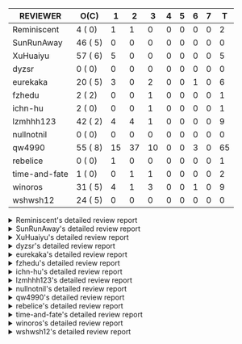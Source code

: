 |   REVIEWER    |  O(C)   | 1  | 2  | 3  | 4 | 5 | 6 | 7 | T  |
|---------------|---------|----|----|----|---|---|---|---|----|
| Reminiscent   |  4 ( 0) |  1 |  1 |  0 | 0 | 0 | 0 | 0 |  2 |
| SunRunAway    | 46 ( 5) |  0 |  0 |  0 | 0 | 0 | 0 | 0 |  0 |
| XuHuaiyu      | 57 ( 6) |  5 |  0 |  0 | 0 | 0 | 0 | 0 |  5 |
| dyzsr         |  0 ( 0) |  0 |  0 |  0 | 0 | 0 | 0 | 0 |  0 |
| eurekaka      | 20 ( 5) |  3 |  0 |  2 | 0 | 0 | 1 | 0 |  6 |
| fzhedu        |  2 ( 2) |  0 |  0 |  1 | 0 | 0 | 0 | 0 |  1 |
| ichn-hu       |  2 ( 0) |  0 |  0 |  1 | 0 | 0 | 0 | 0 |  1 |
| lzmhhh123     | 42 ( 2) |  4 |  4 |  1 | 0 | 0 | 0 | 0 |  9 |
| nullnotnil    |  0 ( 0) |  0 |  0 |  0 | 0 | 0 | 0 | 0 |  0 |
| qw4990        | 55 ( 8) | 15 | 37 | 10 | 0 | 0 | 3 | 0 | 65 |
| rebelice      |  0 ( 0) |  1 |  0 |  0 | 0 | 0 | 0 | 0 |  1 |
| time-and-fate |  1 ( 0) |  0 |  1 |  1 | 0 | 0 | 0 | 0 |  2 |
| winoros       | 31 ( 5) |  4 |  1 |  3 | 0 | 0 | 1 | 0 |  9 |
| wshwsh12      | 24 ( 5) |  0 |  0 |  0 | 0 | 0 | 0 | 0 |  0 |


<details> 
  <summary>Reminiscent's detailed review report</summary> 

## To Be Reviewed

|    REPO    |                                                                   PR                                                                   | C | LASTED |
|------------|----------------------------------------------------------------------------------------------------------------------------------------|---|--------|
| tidb/21137 | [executor: specially handle empty input for apply's outer child aggregate (#20544)](https://github.com/pingcap/tidb/pull/21137)        |   | 69d20h |
| tidb/21896 | [planner: fix union doesn't handle collate correctly (#21854)](https://github.com/pingcap/tidb/pull/21896)                             |   | 37d19h |
| tidb/22330 | [planner: check error when correlatedAggregateResolver leaves ast.Node (#22222)](https://github.com/pingcap/tidb/pull/22330)           |   | 16d23h |
| tidb/22354 | [planner: do not cache prepared plan if optimization depends on mutable constant (#22349)](https://github.com/pingcap/tidb/pull/22354) |   | 15d23h |


## Reviewed in Last 7 Days

|    REPO    |                                                             PR                                                              | C | D |   R    |
|------------|-----------------------------------------------------------------------------------------------------------------------------|---|---|--------|
| tidb/21964 | [planner: add plancodec id for all type TableScan/IndexScan. (#21935)](https://github.com/pingcap/tidb/pull/21964)          |   | 1 | 34d23h |
| tidb/22531 | [expression: do not rewrite `like` to `=` if new collation is enabled (#21893)](https://github.com/pingcap/tidb/pull/22531) |   | 2 | 18h    |


</details> 


<details> 
  <summary>SunRunAway's detailed review report</summary> 

## To Be Reviewed

|     REPO     |                                                                      PR                                                                       | C | LASTED  |
|--------------|-----------------------------------------------------------------------------------------------------------------------------------------------|---|---------|
| docs-cn/4913 | [explain: add indexes](https://github.com/pingcap/docs-cn/pull/4913)                                                                          |   | 72d17h  |
| tidb/15370   | [planner,executor: Refactor Shuffle and implement parallel Sort](https://github.com/pingcap/tidb/pull/15370)                                  | Y | 319d19h |
| docs-cn/4933 | [explain: add joins](https://github.com/pingcap/docs-cn/pull/4933)                                                                            |   | 68d20h  |
| tidb/15462   | [executor: implement `graceHashJoin`](https://github.com/pingcap/tidb/pull/15462)                                                             | Y | 315d17h |
| tidb/16967   | [executor: Refactor Shuffle and implement parallel sort (executor part)](https://github.com/pingcap/tidb/pull/16967)                          | Y | 270d10h |
| tidb/17238   | [*: refactor table.Allocator to improve readability](https://github.com/pingcap/tidb/pull/17238)                                              |   | 257d18h |
| tidb/19120   | [executor: Concurrently fetch chunks and insert them to a concurrent hash table in hash build](https://github.com/pingcap/tidb/pull/19120)    |   | 169d21h |
| tidb/19178   | [executor: Refactor probe channel](https://github.com/pingcap/tidb/pull/19178)                                                                |   | 167d17h |
| tidb/19347   | [executor: support new syntax `create/drop binding for digest` for tidb dashboard usage](https://github.com/pingcap/tidb/pull/19347)          |   | 159d23h |
| tidb/19807   | [executor: parallel evaluation for hash aggregate distinct](https://github.com/pingcap/tidb/pull/19807)                                       |   | 145d11h |
| tidb/19900   | [executor: enable inline projection for sort&topN](https://github.com/pingcap/tidb/pull/19900)                                                | Y | 140d18h |
| tidb/20140   | [expressions: Support `bin-to-uuid` and `uuid-to-bin`](https://github.com/pingcap/tidb/pull/20140)                                            |   | 127d22h |
| tidb/20220   | [*: new secondary index value format](https://github.com/pingcap/tidb/pull/20220)                                                             |   | 124d16h |
| tidb/20316   | [docs/design: add design doc for index usage information](https://github.com/pingcap/tidb/pull/20316)                                         |   | 119d17h |
| tidb/20335   | [planner, executor: enable inline projection for Selection](https://github.com/pingcap/tidb/pull/20335)                                       | Y | 116d18h |
| tidb/20360   | [planner: refine explain info for batch cop](https://github.com/pingcap/tidb/pull/20360)                                                      |   | 110d22h |
| tidb/20397   | [parser: replace ast.SelectLockInShareMode with ast.SelectLockForShare](https://github.com/pingcap/tidb/pull/20397)                           |   | 108d18h |
| tidb/20615   | [utils: Avoid panic when getting memory](https://github.com/pingcap/tidb/pull/20615)                                                          |   | 96d2h   |
| tidb/20689   | [expression: make TIME function compatible with MySQL (#19158)](https://github.com/pingcap/tidb/pull/20689)                                   |   | 91d20h  |
| tidb/20752   | [*: trace statsCache and preparePlanCache by Global memory tracker.](https://github.com/pingcap/tidb/pull/20752)                              |   | 86d22h  |
| tidb/20765   | [planner: support stable result mode](https://github.com/pingcap/tidb/pull/20765)                                                             |   | 86d17h  |
| tidb/21137   | [executor: specially handle empty input for apply's outer child aggregate (#20544)](https://github.com/pingcap/tidb/pull/21137)               |   | 69d20h  |
| tidb/21207   | [planner: fix the inappropriate out-of-range range estimation rule](https://github.com/pingcap/tidb/pull/21207)                               |   | 65d19h  |
| tidb/21277   | [executor: fix split table with large integers](https://github.com/pingcap/tidb/pull/21277)                                                   |   | 63d20h  |
| tidb/21364   | [expression: Add test cases to cover the cases when invalid int value is casted as TIME (#18653)](https://github.com/pingcap/tidb/pull/21364) |   | 59d1h   |
| tidb/21381   | [*: optimize analyze cluster index table](https://github.com/pingcap/tidb/pull/21381)                                                         |   | 58d17h  |
| tidb/21386   | [expression: Disable cast decimal as string push down to TiFlash](https://github.com/pingcap/tidb/pull/21386)                                 |   | 58d16h  |
| tidb/21834   | [planner: enhanced index range calculation plan](https://github.com/pingcap/tidb/pull/21834)                                                  |   | 42d18h  |
| tidb/21876   | [planner: bypass the DNF restriction if index merge hint is specified (#20799)](https://github.com/pingcap/tidb/pull/21876)                   |   | 40d19h  |
| tidb/21877   | [planner: fix correlated aggregates which should be evaluated in outer query (#21431)](https://github.com/pingcap/tidb/pull/21877)            |   | 40d19h  |
| tidb/21878   | [planner: do not push down lock to pointGet/bacthPointGet when selection exists](https://github.com/pingcap/tidb/pull/21878)                  |   | 40d18h  |
| tidb/21890   | [*: redact some error code, part(3/3) (#21866)](https://github.com/pingcap/tidb/pull/21890)                                                   |   | 38d15h  |
| tidb/21956   | [planner/preprocessor: disallow into-outfile clause in some place](https://github.com/pingcap/tidb/pull/21956)                                |   | 35d23h  |
| tidb/22026   | [expression: separated arithmeticPlusIntSig](https://github.com/pingcap/tidb/pull/22026)                                                      |   | 33d20h  |
| tidb/22043   | [planner, executor: enhance the limit pushdown rule.](https://github.com/pingcap/tidb/pull/22043)                                             |   | 31d10h  |
| tidb/22089   | [executor: fix signed cluster index behavior (#22085)](https://github.com/pingcap/tidb/pull/22089)                                            |   | 28d22h  |
| tidb/22104   | [executor: fix incompatible escape behaviors in `select into outfile` (#22100)](https://github.com/pingcap/tidb/pull/22104)                   |   | 28d16h  |
| tidb/22107   | [executor: avoid log duplicate index name in slow-log (#22057)](https://github.com/pingcap/tidb/pull/22107)                                   |   | 28d14h  |
| tidb/22114   | [test: fix globalkilltest (#21987)](https://github.com/pingcap/tidb/pull/22114)                                                               |   | 28d12h  |
| tidb/22120   | [executor: fix `update ignore` into not exists partition (#21984)](https://github.com/pingcap/tidb/pull/22120)                                |   | 27d22h  |
| tidb/22181   | [planner, expression: fix error when using IN combined with subquery (#22080)](https://github.com/pingcap/tidb/pull/22181)                    |   | 22d17h  |
| tidb/22217   | [*: rewrite origin SQL with default DB for SQL bindings (#21275)](https://github.com/pingcap/tidb/pull/22217)                                 |   | 21d17h  |
| tidb/22330   | [planner: check error when correlatedAggregateResolver leaves ast.Node (#22222)](https://github.com/pingcap/tidb/pull/22330)                  |   | 16d23h  |
| tidb/22365   | [planner: check index valid while forUpdateRead (#22152)](https://github.com/pingcap/tidb/pull/22365)                                         |   | 15d19h  |
| tidb/22379   | [[experiment] executor: allow aggregation to spill disk when running out of memory quota](https://github.com/pingcap/tidb/pull/22379)         |   | 14d19h  |
| tidb/22485   | [docs: Add design doc for security enhanced mode](https://github.com/pingcap/tidb/pull/22485)                                                 |   | 6d5h    |


## Reviewed in Last 7 Days

| REPO | PR | C | D | R |
|------|----|---|---|---|


</details> 


<details> 
  <summary>XuHuaiyu's detailed review report</summary> 

## To Be Reviewed

|     REPO     |                                                                              PR                                                                              | C | LASTED  |
|--------------|--------------------------------------------------------------------------------------------------------------------------------------------------------------|---|---------|
| tidb/19292   | [planner: suppport left join in join reorder](https://github.com/pingcap/tidb/pull/19292)                                                                    |   | 161d17h |
| docs-cn/5323 | [Update parameter type description](https://github.com/pingcap/docs-cn/pull/5323)                                                                            |   | 9d19h   |
| tidb/19900   | [executor: enable inline projection for sort&topN](https://github.com/pingcap/tidb/pull/19900)                                                               | Y | 140d18h |
| tidb/19957   | [executor: add builtin aggregate function `json_arrayagg`](https://github.com/pingcap/tidb/pull/19957)                                                       | Y | 138d14h |
| tidb/20040   | [planner, expression: take NullFlag into consideration when optimize the `int non-const` <cmp > `non-int const`](https://github.com/pingcap/tidb/pull/20040) | Y | 133d14h |
| tidb/20140   | [expressions: Support `bin-to-uuid` and `uuid-to-bin`](https://github.com/pingcap/tidb/pull/20140)                                                           |   | 127d22h |
| tidb/20311   | [expression: fix overflow error when convert bit to int64 (#20266)](https://github.com/pingcap/tidb/pull/20311)                                              |   | 119d21h |
| tidb/20350   | [executor: support read global indexes in IndexMergeReader and index join](https://github.com/pingcap/tidb/pull/20350)                                       | Y | 113d14h |
| tidb/20505   | [*: Add metrics for oom-action and sql memory usage.](https://github.com/pingcap/tidb/pull/20505)                                                            |   | 100d19h |
| tidb/20576   | [*: fix stats feedback after tableReader handle multiple ranges](https://github.com/pingcap/tidb/pull/20576)                                                 |   | 98d13h  |
| tidb/20613   | [executor: fix issue of hash join fetch time inaccurate](https://github.com/pingcap/tidb/pull/20613)                                                         |   | 96d13h  |
| tidb/20752   | [*: trace statsCache and preparePlanCache by Global memory tracker.](https://github.com/pingcap/tidb/pull/20752)                                             |   | 86d22h  |
| tidb/20790   | [collation: add pinyin collation for chinese charset support](https://github.com/pingcap/tidb/pull/20790)                                                    |   | 85d21h  |
| tidb/20793   | [planner, executor: enable inline projection for Apply](https://github.com/pingcap/tidb/pull/20793)                                                          |   | 85d20h  |
| tidb/20905   | [planner: fix statement-optimize not work in `TryFastPlan`](https://github.com/pingcap/tidb/pull/20905)                                                      |   | 82d17h  |
| tidb/20972   | [expression: POC implementation of Vitess hashing algorithm.](https://github.com/pingcap/tidb/pull/20972)                                                    |   | 78d1h   |
| tidb/21064   | [planner, executor: fix cast not check error](https://github.com/pingcap/tidb/pull/21064)                                                                    |   | 73d8h   |
| tidb/21149   | [executor:Add runtime stat for IndexMergeReaderExecutor (#20653)](https://github.com/pingcap/tidb/pull/21149)                                                |   | 69d14h  |
| tidb/21228   | [executor: return the result immediately when combining LIMIT row_count with DISTINCT](https://github.com/pingcap/tidb/pull/21228)                           |   | 65d13h  |
| tidb/21304   | [executor: Add the HashAggExec runtime information (#20577)](https://github.com/pingcap/tidb/pull/21304)                                                     |   | 63d12h  |
| tidb/21334   | [*: make rollback work on user-defined variables](https://github.com/pingcap/tidb/pull/21334)                                                                |   | 62d14h  |
| tidb/21340   | [executor: initialize expensive query handler on domain creation](https://github.com/pingcap/tidb/pull/21340)                                                |   | 61d23h  |
| tidb/21476   | [planner: check for decimal format in cast expr (#20836)](https://github.com/pingcap/tidb/pull/21476)                                                        |   | 55d15h  |
| tidb/21536   | [executor: add slow-log file meta cache to avoid repeat read file meta information](https://github.com/pingcap/tidb/pull/21536)                              |   | 51d15h  |
| tidb/21564   | [ddl: fix Incorrect behavior of NO_ZERO_DATE when altering table](https://github.com/pingcap/tidb/pull/21564)                                                |   | 50d15h  |
| tidb/21626   | [test: convert test to benchmard test to make ci stable (#21616)](https://github.com/pingcap/tidb/pull/21626)                                                |   | 48d23h  |
| tidb/21680   | [planner: report error when ORDER BY conflicts with DISTINCT (#21286)](https://github.com/pingcap/tidb/pull/21680)                                           |   | 47d16h  |
| tidb/21839   | [planner/core: add 'split table using statistics' statement](https://github.com/pingcap/tidb/pull/21839)                                                     |   | 42d15h  |
| tidb/21853   | [expression: fix compatibility behaviors in time_format with MySQL (#21559)](https://github.com/pingcap/tidb/pull/21853)                                     |   | 41d19h  |
| tidb/21877   | [planner: fix correlated aggregates which should be evaluated in outer query (#21431)](https://github.com/pingcap/tidb/pull/21877)                           |   | 40d19h  |
| tidb/21896   | [planner: fix union doesn't handle collate correctly (#21854)](https://github.com/pingcap/tidb/pull/21896)                                                   |   | 37d19h  |
| tidb/22014   | [executor: fix unstable test Issue16696 (#22009)](https://github.com/pingcap/tidb/pull/22014)                                                                |   | 34d17h  |
| tidb/22107   | [executor: avoid log duplicate index name in slow-log (#22057)](https://github.com/pingcap/tidb/pull/22107)                                                  |   | 28d14h  |
| tidb/22120   | [executor: fix `update ignore` into not exists partition (#21984)](https://github.com/pingcap/tidb/pull/22120)                                               |   | 27d22h  |
| tidb/22131   | [privilege: remove leading and trailing space when create user and role](https://github.com/pingcap/tidb/pull/22131)                                         |   | 27d19h  |
| tidb/22142   | [store: trace `loadRegion` to see the PD region cache loading (#22092)](https://github.com/pingcap/tidb/pull/22142)                                          |   | 24d0h   |
| tidb/22149   | [session: set process info before building plan (#22101)](https://github.com/pingcap/tidb/pull/22149)                                                        |   | 23d19h  |
| tidb/22163   | [expression: separated arithmeticMinusIntSig](https://github.com/pingcap/tidb/pull/22163)                                                                    |   | 23d13h  |
| tidb/22186   | [executor: fix select into outfile with year type column has no data (#22175)](https://github.com/pingcap/tidb/pull/22186)                                   |   | 22d16h  |
| tidb/22294   | [planner, table: optimize the list partition pruner for range query](https://github.com/pingcap/tidb/pull/22294)                                             |   | 19d20h  |
| tidb/22307   | [ddl: fix update can see columns not public](https://github.com/pingcap/tidb/pull/22307)                                                                     |   | 19d16h  |
| tidb/22381   | [planner: check schema stale for plan cache when forUpdateRead](https://github.com/pingcap/tidb/pull/22381)                                                  |   | 14d14h  |
| tidb/22403   | [planner: reorder inner joins simplified from outer joins (#22392)](https://github.com/pingcap/tidb/pull/22403)                                              |   | 12d22h  |
| tidb/22407   | [types: fix return err when decimal from string value](https://github.com/pingcap/tidb/pull/22407)                                                           |   | 12d19h  |
| tidb/22418   | [expression: Optimize builtinArithmeticModRealSig and builtinGreatestDecimalSig using MergeNull method](https://github.com/pingcap/tidb/pull/22418)          |   | 10d0h   |
| tidb/22426   | [expression: fix bugs in builtinfunction ArithmeticMinusInt logic](https://github.com/pingcap/tidb/pull/22426)                                               |   | 9d16h   |
| tidb/22432   | [types,execute: fix errcode return like mysql when inserting incorrect int value ](https://github.com/pingcap/tidb/pull/22432)                               |   | 8d21h   |
| tidb/22454   | [metrics: fix wrong bucket name of coprocessor cache](https://github.com/pingcap/tidb/pull/22454)                                                            |   | 7d16h   |
| tidb/22463   | [executor: make memory tracker for aggregate more accurate.](https://github.com/pingcap/tidb/pull/22463)                                                     |   | 6d23h   |
| tidb/22472   | [planner, statistics: build the global statistics for the partition table](https://github.com/pingcap/tidb/pull/22472)                                       |   | 6d17h   |
| tidb/22491   | [executor: skip null data in common handle during point-get (#22483)](https://github.com/pingcap/tidb/pull/22491)                                            |   | 5d19h   |
| tidb/22507   | [types: fix the bug about the wrong query result for decimal type ](https://github.com/pingcap/tidb/pull/22507)                                              |   | 2d23h   |
| tidb/22528   | [brie: update br pkg to latest master](https://github.com/pingcap/tidb/pull/22528)                                                                           |   | 1d22h   |
| tidb/22529   | [*: refactor `CompilePattern` and `DoMatch` used by `like` (#20610)](https://github.com/pingcap/tidb/pull/22529)                                             |   | 1d20h   |
| tidb/22546   | [*: refactor Execute/ExecuteInternal usage for single-statement](https://github.com/pingcap/tidb/pull/22546)                                                 |   | 23h     |
| tidb/22558   | [charset: implement utf8_unicode_ci and utf8mb4_unicode_ci collation (#18776)](https://github.com/pingcap/tidb/pull/22558)                                   | Y | 20h     |
| tidb/22582   | [expression: support handle two collation cannot substituted to each other (#19036)](https://github.com/pingcap/tidb/pull/22582)                             | Y | 11h     |


## Reviewed in Last 7 Days

|     REPO     |                                                               PR                                                                | C | D |   R    |
|--------------|---------------------------------------------------------------------------------------------------------------------------------|---|---|--------|
| tidb/22577   | [expression, types: fix unexpected result from TIME() when fsp digits > 6 (#21652)](https://github.com/pingcap/tidb/pull/22577) |   | 1 | 0h     |
| docs/4729    | [tidb: Refine the doc for global kill](https://github.com/pingcap/docs/pull/4729)                                               |   | 1 | 1h     |
| tidb/21676   | [expression: fix compatibility of extract day_time unit functions (#21601)](https://github.com/pingcap/tidb/pull/21676)         |   | 1 | 46d18h |
| tidb/21700   | [expression: fix incompatible result of `JSON_SEARCH()` (#20164)](https://github.com/pingcap/tidb/pull/21700)                   | Y | 1 | 43d19h |
| docs-cn/5386 | [tidb: add doc for global kill](https://github.com/pingcap/docs-cn/pull/5386)                                                   |   | 1 | 1d20h  |


</details> 


<details> 
  <summary>dyzsr's detailed review report</summary> 

## To Be Reviewed

| REPO | PR | C | LASTED |
|------|----|---|--------|


## Reviewed in Last 7 Days

| REPO | PR | C | D | R |
|------|----|---|---|---|


</details> 


<details> 
  <summary>eurekaka's detailed review report</summary> 

## To Be Reviewed

|    REPO    |                                                                   PR                                                                   | C | LASTED  |
|------------|----------------------------------------------------------------------------------------------------------------------------------------|---|---------|
| tidb/14729 | [planner: fix constant propagation for PredicatePushDown](https://github.com/pingcap/tidb/pull/14729)                                  | Y | 351d18h |
| tidb/14831 | [planner/cascades: add implementationRule for IndexLookUpJoin](https://github.com/pingcap/tidb/pull/14831)                             |   | 344d17h |
| tidb/15090 | [planner/cascades: refine the row count estimation of TiKV layer Selection](https://github.com/pingcap/tidb/pull/15090)                |   | 330d18h |
| tidb/15157 | [planner/cascades: implement `HashCode` method for all the LogicalPlans](https://github.com/pingcap/tidb/pull/15157)                   | Y | 328d14h |
| tidb/15335 | [planner/cascades: add transformation rule PullAggregationUpApply & EliminateMaxOneRow](https://github.com/pingcap/tidb/pull/15335)    |   | 321d17h |
| tidb/15370 | [planner,executor: Refactor Shuffle and implement parallel Sort](https://github.com/pingcap/tidb/pull/15370)                           | Y | 319d19h |
| tidb/17276 | [planner/cascades: add rule InjectProjectionBelowSort](https://github.com/pingcap/tidb/pull/17276)                                     | Y | 254d9h  |
| tidb/18882 | [planner, executor: add explain for `MetricSummaryTableExtractor`](https://github.com/pingcap/tidb/pull/18882)                         | Y | 181d17h |
| tidb/19347 | [executor: support new syntax `create/drop binding for digest` for tidb dashboard usage](https://github.com/pingcap/tidb/pull/19347)   |   | 159d23h |
| tidb/20877 | [statistics: collect index usage information](https://github.com/pingcap/tidb/pull/20877)                                              |   | 83d17h  |
| tidb/21444 | [planner: ignore anonymous index while tiflash replica is available](https://github.com/pingcap/tidb/pull/21444)                       |   | 56d12h  |
| tidb/21680 | [planner: report error when ORDER BY conflicts with DISTINCT (#21286)](https://github.com/pingcap/tidb/pull/21680)                     |   | 47d16h  |
| tidb/21994 | [range: fix overflow value access index ](https://github.com/pingcap/tidb/pull/21994)                                                  |   | 34d23h  |
| tidb/22330 | [planner: check error when correlatedAggregateResolver leaves ast.Node (#22222)](https://github.com/pingcap/tidb/pull/22330)           |   | 16d23h  |
| tidb/22342 | [session: fix two cases when updating bind info (#22338)](https://github.com/pingcap/tidb/pull/22342)                                  |   | 16d18h  |
| tidb/22354 | [planner: do not cache prepared plan if optimization depends on mutable constant (#22349)](https://github.com/pingcap/tidb/pull/22354) |   | 15d23h  |
| tidb/22369 | [session: fix the duplicate binding case when updating bind info (#22367)](https://github.com/pingcap/tidb/pull/22369)                 |   | 15d17h  |
| tidb/22416 | [core: fix subQuery at projection in only_full_group](https://github.com/pingcap/tidb/pull/22416)                                      |   | 11d11h  |
| tidb/22504 | [*:Fix the fetchHotRegion bug that the count always zero](https://github.com/pingcap/tidb/pull/22504)                                  |   | 3d19h   |
| tidb/22559 | [planner: split test data from test cases in cbo_test.go](https://github.com/pingcap/tidb/pull/22559)                                  |   | 19h     |


## Reviewed in Last 7 Days

|    REPO     |                                                         PR                                                         | C | D |  R   |
|-------------|--------------------------------------------------------------------------------------------------------------------|---|---|------|
| tidb/22443  | [planner: fix panic while get part of partition key values](https://github.com/pingcap/tidb/pull/22443)            |   | 1 | 7d3h |
| tidb/22452  | [planner: fix panic while get part of partition key values](https://github.com/pingcap/tidb/pull/22452)            |   | 1 | 7d0h |
| tidb/22565  | [statistics: fix panic occurs when stats cache inconsistency (#22465)](https://github.com/pingcap/tidb/pull/22565) | Y | 1 | 0h   |
| tidb/22492  | [go.mod, statistics, planner: replace TIDB_STATS with STATS_EXTENDED](https://github.com/pingcap/tidb/pull/22492)  |   | 3 | 3d4h |
| parser/1159 | [parser, ast: replace TIDB_STATS with STATS_EXTENDED](https://github.com/pingcap/parser/pull/1159)                 |   | 3 | 3d0h |
| tidb/22465  | [statistics: fix panic occurs when stats cache inconsistency](https://github.com/pingcap/tidb/pull/22465)          | Y | 6 | 22h  |


</details> 


<details> 
  <summary>fzhedu's detailed review report</summary> 

## To Be Reviewed

|    REPO    |                                                   PR                                                   | C | LASTED  |
|------------|--------------------------------------------------------------------------------------------------------|---|---------|
| tidb/19845 | [expression:fix FORMAT compatibility issue #11206](https://github.com/pingcap/tidb/pull/19845)         | Y | 142d16h |
| tidb/20117 | [optimizer: fix issue on incorrect result of natural join](https://github.com/pingcap/tidb/pull/20117) | Y | 128d20h |


## Reviewed in Last 7 Days

|    REPO    |                                                         PR                                                         | C | D |  R   |
|------------|--------------------------------------------------------------------------------------------------------------------|---|---|------|
| tidb/22428 | [unistore/cophandler: change the logic of mpp execution in unit test.](https://github.com/pingcap/tidb/pull/22428) |   | 3 | 7d4h |


</details> 


<details> 
  <summary>ichn-hu's detailed review report</summary> 

## To Be Reviewed

|    REPO    |                                                            PR                                                            | C | LASTED |
|------------|--------------------------------------------------------------------------------------------------------------------------|---|--------|
| tidb/21853 | [expression: fix compatibility behaviors in time_format with MySQL (#21559)](https://github.com/pingcap/tidb/pull/21853) |   | 41d19h |
| tidb/22411 | [util/chunk: trigger disk spill for sort properly](https://github.com/pingcap/tidb/pull/22411)                           |   | 12d16h |


## Reviewed in Last 7 Days

|     REPO     |                                                             PR                                                              | C | D |   R   |
|--------------|-----------------------------------------------------------------------------------------------------------------------------|---|---|-------|
| docs-cn/5378 | [Add incompatibility caused by deprecated features in mysql-compatibility.md](https://github.com/pingcap/docs-cn/pull/5378) |   | 3 | 2d21h |


</details> 


<details> 
  <summary>lzmhhh123's detailed review report</summary> 

## To Be Reviewed

|     REPO     |                                                                  PR                                                                   | C | LASTED  |
|--------------|---------------------------------------------------------------------------------------------------------------------------------------|---|---------|
| tidb/14729   | [planner: fix constant propagation for PredicatePushDown](https://github.com/pingcap/tidb/pull/14729)                                 | Y | 351d18h |
| docs-cn/4913 | [explain: add indexes](https://github.com/pingcap/docs-cn/pull/4913)                                                                  |   | 72d17h  |
| tidb/17414   | [add curCost based join reorder algorithm](https://github.com/pingcap/tidb/pull/17414)                                                |   | 246d18h |
| tidb/19347   | [executor: support new syntax `create/drop binding for digest` for tidb dashboard usage](https://github.com/pingcap/tidb/pull/19347)  |   | 159d23h |
| tidb/19698   | [*: update test cases to support new collation enabled by default](https://github.com/pingcap/tidb/pull/19698)                        |   | 147d22h |
| tidb/20044   | [expression: Add column nullability checking before "refine args"](https://github.com/pingcap/tidb/pull/20044)                        | Y | 133d7h  |
| tidb/20444   | [expression: add json_merge_patch](https://github.com/pingcap/tidb/pull/20444)                                                        |   | 105d21h |
| tidb/20465   | [expression: add uuidShortFunction](https://github.com/pingcap/tidb/pull/20465)                                                       |   | 104d19h |
| tidb/20505   | [*: Add metrics for oom-action and sql memory usage.](https://github.com/pingcap/tidb/pull/20505)                                     |   | 100d19h |
| tidb/20618   | [planner: fix update generated columns error](https://github.com/pingcap/tidb/pull/20618)                                             |   | 95d20h  |
| tidb/20642   | [executor: modify admin executors to support partitioned table with global index](https://github.com/pingcap/tidb/pull/20642)         |   | 93d15h  |
| tidb/20825   | [executor: add diagnosis rule to check Transparent Huge Pages(THP) enabled (#20611)](https://github.com/pingcap/tidb/pull/20825)      |   | 84d18h  |
| tidb/20903   | [planner: fix confused and unnecessary double-projection in plans.](https://github.com/pingcap/tidb/pull/20903)                       |   | 82d17h  |
| tidb/21018   | [planner: don't push down null sensitive join conditions (#19620)](https://github.com/pingcap/tidb/pull/21018)                        |   | 76d17h  |
| tidb/21051   | [executor: change read slow-log file module to concurrent](https://github.com/pingcap/tidb/pull/21051)                                |   | 75d14h  |
| tidb/21137   | [executor: specially handle empty input for apply's outer child aggregate (#20544)](https://github.com/pingcap/tidb/pull/21137)       |   | 69d20h  |
| tidb/21195   | [brie: integrate lightning to suport IMPORT statement](https://github.com/pingcap/tidb/pull/21195)                                    |   | 65d22h  |
| tidb/21334   | [*: make rollback work on user-defined variables](https://github.com/pingcap/tidb/pull/21334)                                         |   | 62d14h  |
| tidb/21347   | [session: make rollback work on global variables](https://github.com/pingcap/tidb/pull/21347)                                         |   | 61d19h  |
| tidb/21401   | [expression: incompatibility with MySQL for ADDTIME()](https://github.com/pingcap/tidb/pull/21401)                                    |   | 58d11h  |
| tidb/21444   | [planner: ignore anonymous index while tiflash replica is available](https://github.com/pingcap/tidb/pull/21444)                      |   | 56d12h  |
| tidb/21487   | [*: ensure TABLE statement works](https://github.com/pingcap/tidb/pull/21487)                                                         |   | 55d4h   |
| tidb/21641   | [executor: Fix pessimistic lock doesn't work on the partition table for subquery/joins](https://github.com/pingcap/tidb/pull/21641)   |   | 48d18h  |
| tidb/21651   | [planner: allow filter condition pushing down to IndexScan for prefix index](https://github.com/pingcap/tidb/pull/21651)              |   | 48d13h  |
| tidb/21680   | [planner: report error when ORDER BY conflicts with DISTINCT (#21286)](https://github.com/pingcap/tidb/pull/21680)                    |   | 47d16h  |
| tidb/21877   | [planner: fix correlated aggregates which should be evaluated in outer query (#21431)](https://github.com/pingcap/tidb/pull/21877)    |   | 40d19h  |
| tidb/21954   | [planner/cascades: add rule `PushSelDownApply`](https://github.com/pingcap/tidb/pull/21954)                                           |   | 35d23h  |
| tidb/22089   | [executor: fix signed cluster index behavior (#22085)](https://github.com/pingcap/tidb/pull/22089)                                    |   | 28d22h  |
| tidb/22126   | [*: add `sys` schema, `sys.SCHEMA_UNUSED_INDEXES` view and `sys.SCHEMA_INDEX_USAGE` view](https://github.com/pingcap/tidb/pull/22126) |   | 27d20h  |
| tidb/22130   | [planner: join reorder should not change the order of output columns (#16852)](https://github.com/pingcap/tidb/pull/22130)            |   | 27d19h  |
| tidb/22149   | [session: set process info before building plan (#22101)](https://github.com/pingcap/tidb/pull/22149)                                 |   | 23d19h  |
| tidb/22188   | [planner: do not use indexMerge when the path only use a single index (#22168)](https://github.com/pingcap/tidb/pull/22188)           |   | 22d13h  |
| tidb/22361   | [table: fix insert into _tidb_rowid panic and rebase it if needed (#22062)](https://github.com/pingcap/tidb/pull/22361)               |   | 15d20h  |
| tidb/22372   | [executor: fix SelectForUpdate in decorrelated subquery under pessimistic mode](https://github.com/pingcap/tidb/pull/22372)           |   | 15d9h   |
| tidb/22426   | [expression: fix bugs in builtinfunction ArithmeticMinusInt logic](https://github.com/pingcap/tidb/pull/22426)                        |   | 9d16h   |
| tidb/22428   | [unistore/cophandler: change the logic of mpp execution in unit test.](https://github.com/pingcap/tidb/pull/22428)                    |   | 9d14h   |
| tidb/22430   | [*: refactor table.Table interface, clean up unnecessay methods](https://github.com/pingcap/tidb/pull/22430)                          |   | 8d23h   |
| tidb/22433   | [statistics: merge partition-level TopN to global-level TopN](https://github.com/pingcap/tidb/pull/22433)                             |   | 8d19h   |
| tidb/22463   | [executor: make memory tracker for aggregate more accurate.](https://github.com/pingcap/tidb/pull/22463)                              |   | 6d23h   |
| tidb/22478   | [planner, executor: fix query partition table with global unique index get wrong result](https://github.com/pingcap/tidb/pull/22478)  |   | 6d13h   |
| tidb/22554   | [planner: change the content of AnalyzeTableID to build global-stats](https://github.com/pingcap/tidb/pull/22554)                     |   | 22h     |
| tidb/22568   | [*: do not report error for prepared stmt execution if tidb_snapshot is set](https://github.com/pingcap/tidb/pull/22568)              |   | 16h     |


## Reviewed in Last 7 Days

|    REPO    |                                                               PR                                                                | C | D |   R   |
|------------|---------------------------------------------------------------------------------------------------------------------------------|---|---|-------|
| tidb/22580 | [expression: handle duration type infer in least and greatest (#22271)](https://github.com/pingcap/tidb/pull/22580)             |   | 1 | 0h    |
| tidb/22562 | [expression: fix type infer for tidb's builtin compare(least and great…](https://github.com/pingcap/tidb/pull/22562)            |   | 1 | 5h    |
| tidb/22577 | [expression, types: fix unexpected result from TIME() when fsp digits > 6 (#21652)](https://github.com/pingcap/tidb/pull/22577) |   | 1 | 0h    |
| tidb/21850 | [expression: add implicit eval int and real for function dayname (#21806)](https://github.com/pingcap/tidb/pull/21850)          |   | 1 | 41d1h |
| tidb/21881 | [expression, types: fix datetime and year comparison error (#20233)](https://github.com/pingcap/tidb/pull/21881)                | Y | 2 | 39d2h |
| tidb/21853 | [expression: fix compatibility behaviors in time_format with MySQL (#21559)](https://github.com/pingcap/tidb/pull/21853)        |   | 2 | 40d4h |
| tidb/21870 | [types: report error for json object with key length >= 65536 (#21779)](https://github.com/pingcap/tidb/pull/21870)             |   | 2 | 39d4h |
| tidb/21808 | [planner: fix the fail when we compare multi fields in the subquery (#21699)](https://github.com/pingcap/tidb/pull/21808)       |   | 2 | 42d0h |
| tidb/22491 | [executor: skip null data in common handle during point-get (#22483)](https://github.com/pingcap/tidb/pull/22491)               |   | 3 | 2d21h |


</details> 


<details> 
  <summary>nullnotnil's detailed review report</summary> 

## To Be Reviewed

| REPO | PR | C | LASTED |
|------|----|---|--------|


## Reviewed in Last 7 Days

| REPO | PR | C | D | R |
|------|----|---|---|---|


</details> 


<details> 
  <summary>qw4990's detailed review report</summary> 

## To Be Reviewed

|    REPO    |                                                                           PR                                                                           | C | LASTED  |
|------------|--------------------------------------------------------------------------------------------------------------------------------------------------------|---|---------|
| tidb/16305 | [expression: separate signatures for `ModInt`](https://github.com/pingcap/tidb/pull/16305)                                                             | Y | 289d23h |
| tidb/16967 | [executor: Refactor Shuffle and implement parallel sort (executor part)](https://github.com/pingcap/tidb/pull/16967)                                   | Y | 270d10h |
| tidb/17396 | [types: improve StrToDate performance](https://github.com/pingcap/tidb/pull/17396)                                                                     | Y | 247d10h |
| tidb/18882 | [planner, executor: add explain for `MetricSummaryTableExtractor`](https://github.com/pingcap/tidb/pull/18882)                                         | Y | 181d17h |
| tidb/19029 | [types: fix unexpected NOT_NULL flags](https://github.com/pingcap/tidb/pull/19029)                                                                     |   | 174d22h |
| tidb/19120 | [executor: Concurrently fetch chunks and insert them to a concurrent hash table in hash build](https://github.com/pingcap/tidb/pull/19120)             |   | 169d21h |
| tidb/19292 | [planner: suppport left join in join reorder](https://github.com/pingcap/tidb/pull/19292)                                                              |   | 161d17h |
| tidb/20011 | [statistics: fix incorrect total count used in index selectivity computation](https://github.com/pingcap/tidb/pull/20011)                              |   | 134d15h |
| tidb/20316 | [docs/design: add design doc for index usage information](https://github.com/pingcap/tidb/pull/20316)                                                  |   | 119d17h |
| tidb/20354 | [planner: rename relational operators (#14575)](https://github.com/pingcap/tidb/pull/20354)                                                            | Y | 112d5h  |
| tidb/20689 | [expression: make TIME function compatible with MySQL (#19158)](https://github.com/pingcap/tidb/pull/20689)                                            |   | 91d20h  |
| tidb/20708 | [*: separate auto_increment ID allocator from _tidb_rowid allocator](https://github.com/pingcap/tidb/pull/20708)                                       |   | 90d20h  |
| tidb/20972 | [expression: POC implementation of Vitess hashing algorithm.](https://github.com/pingcap/tidb/pull/20972)                                              |   | 78d1h   |
| tidb/21018 | [planner: don't push down null sensitive join conditions (#19620)](https://github.com/pingcap/tidb/pull/21018)                                         |   | 76d17h  |
| tidb/21137 | [executor: specially handle empty input for apply's outer child aggregate (#20544)](https://github.com/pingcap/tidb/pull/21137)                        |   | 69d20h  |
| tidb/21149 | [executor:Add runtime stat for IndexMergeReaderExecutor (#20653)](https://github.com/pingcap/tidb/pull/21149)                                          |   | 69d14h  |
| tidb/21304 | [executor: Add the HashAggExec runtime information (#20577)](https://github.com/pingcap/tidb/pull/21304)                                               |   | 63d12h  |
| tidb/21318 | [planner, expression: use the range of column types to simplify expressions](https://github.com/pingcap/tidb/pull/21318)                               |   | 62d19h  |
| tidb/21359 | [*: add runtime stats for split region statement](https://github.com/pingcap/tidb/pull/21359)                                                          |   | 61d13h  |
| tidb/21401 | [expression: incompatibility with MySQL for ADDTIME()](https://github.com/pingcap/tidb/pull/21401)                                                     |   | 58d11h  |
| tidb/21408 | [statistics: fix a bug which causes panic when using the clustered index and the new collation (#21379)](https://github.com/pingcap/tidb/pull/21408)   |   | 57d20h  |
| tidb/21424 | [sessionctx: move set variable to sysvar struct](https://github.com/pingcap/tidb/pull/21424)                                                           |   | 57d5h   |
| tidb/21476 | [planner: check for decimal format in cast expr (#20836)](https://github.com/pingcap/tidb/pull/21476)                                                  |   | 55d15h  |
| tidb/21508 | [execution: fix dayofweek('0000-00-00') behavior](https://github.com/pingcap/tidb/pull/21508)                                                          |   | 54d10h  |
| tidb/21680 | [planner: report error when ORDER BY conflicts with DISTINCT (#21286)](https://github.com/pingcap/tidb/pull/21680)                                     |   | 47d16h  |
| tidb/21876 | [planner: bypass the DNF restriction if index merge hint is specified (#20799)](https://github.com/pingcap/tidb/pull/21876)                            |   | 40d19h  |
| tidb/21887 | [types: support %X %V %W formats for STR_TO_DATE()](https://github.com/pingcap/tidb/pull/21887)                                                        |   | 39d11h  |
| tidb/21930 | [planner: propagate NDV of column groups across plan nodes (#17854)](https://github.com/pingcap/tidb/pull/21930)                                       |   | 36d18h  |
| tidb/21977 | [expression: log functions that can not be pushed to cop](https://github.com/pingcap/tidb/pull/21977)                                                  |   | 35d16h  |
| tidb/22090 | [planner: push aggregation operators down to projection and union by default](https://github.com/pingcap/tidb/pull/22090)                              |   | 28d22h  |
| tidb/22104 | [executor: fix incompatible escape behaviors in `select into outfile` (#22100)](https://github.com/pingcap/tidb/pull/22104)                            |   | 28d16h  |
| tidb/22107 | [executor: avoid log duplicate index name in slow-log (#22057)](https://github.com/pingcap/tidb/pull/22107)                                            |   | 28d14h  |
| tidb/22146 | [executor: forbid SFU on view](https://github.com/pingcap/tidb/pull/22146)                                                                             |   | 23d21h  |
| tidb/22217 | [*: rewrite origin SQL with default DB for SQL bindings (#21275)](https://github.com/pingcap/tidb/pull/22217)                                          |   | 21d17h  |
| tidb/22234 | [executor, planner: ON DUPLICATE UPDATE can refer to un-project col (#14412)](https://github.com/pingcap/tidb/pull/22234)                              |   | 21d15h  |
| tidb/22261 | [time: fix parse datetime won't truncate the reluctant string (#22232)](https://github.com/pingcap/tidb/pull/22261)                                    |   | 20d19h  |
| tidb/22307 | [ddl: fix update can see columns not public](https://github.com/pingcap/tidb/pull/22307)                                                               |   | 19d16h  |
| tidb/22342 | [session: fix two cases when updating bind info (#22338)](https://github.com/pingcap/tidb/pull/22342)                                                  |   | 16d18h  |
| tidb/22369 | [session: fix the duplicate binding case when updating bind info (#22367)](https://github.com/pingcap/tidb/pull/22369)                                 |   | 15d17h  |
| tidb/22374 | [expression: separated arithmeticIntDivideSig](https://github.com/pingcap/tidb/pull/22374)                                                             |   | 15d0h   |
| tidb/22406 | [executor: metrics slow query is divided into internal and general (#22350)](https://github.com/pingcap/tidb/pull/22406)                               |   | 12d19h  |
| tidb/22409 | [*: use CLUSTERED and NONCLUSTERED to control primary key type](https://github.com/pingcap/tidb/pull/22409)                                            |   | 12d18h  |
| tidb/22415 | [ddl: refactor placement package](https://github.com/pingcap/tidb/pull/22415)                                                                          |   | 11d17h  |
| tidb/22426 | [expression: fix bugs in builtinfunction ArithmeticMinusInt logic](https://github.com/pingcap/tidb/pull/22426)                                         |   | 9d16h   |
| tidb/22433 | [statistics: merge partition-level TopN to global-level TopN](https://github.com/pingcap/tidb/pull/22433)                                              |   | 8d19h   |
| tidb/22456 | [distsql, executor: disable cache during staleness transaction](https://github.com/pingcap/tidb/pull/22456)                                            |   | 7d15h   |
| tidb/22471 | [ddl, executor: fix creating unique index without partition column error when enable-global-index is true](https://github.com/pingcap/tidb/pull/22471) |   | 6d17h   |
| tidb/22489 | [infoschema: support query partition_id from infoschema.partitions (#22240)](https://github.com/pingcap/tidb/pull/22489)                               |   | 5d20h   |
| tidb/22490 | [infoschema: support query partition_id from infoschema.partitions (#22240)](https://github.com/pingcap/tidb/pull/22490)                               |   | 5d20h   |
| tidb/22507 | [types: fix the bug about the wrong query result for decimal type ](https://github.com/pingcap/tidb/pull/22507)                                        |   | 2d23h   |
| tidb/22541 | [expression: Support builtin function SOUNDEX](https://github.com/pingcap/tidb/pull/22541)                                                             |   | 1d9h    |
| tidb/22565 | [statistics: fix panic occurs when stats cache inconsistency (#22465)](https://github.com/pingcap/tidb/pull/22565)                                     | Y | 17h     |
| tidb/22568 | [*: do not report error for prepared stmt execution if tidb_snapshot is set](https://github.com/pingcap/tidb/pull/22568)                               |   | 16h     |
| tidb/22581 | [expression: unicode_ci support when infer collation and charset information (#19142)](https://github.com/pingcap/tidb/pull/22581)                     | Y | 11h     |
| tidb/22582 | [expression: support handle two collation cannot substituted to each other (#19036)](https://github.com/pingcap/tidb/pull/22582)                       | Y | 11h     |


## Reviewed in Last 7 Days

|    REPO    |                                                                               PR                                                                                | C | D |   R    |
|------------|-----------------------------------------------------------------------------------------------------------------------------------------------------------------|---|---|--------|
| tidb/21464 | [server: return results of ongoing queries when graceful shutdown (#19669)](https://github.com/pingcap/tidb/pull/21464)                                         |   | 1 | 55d7h  |
| tidb/22575 | [*: fix LIKE expressions with _ following % (#17418)](https://github.com/pingcap/tidb/pull/22575)                                                               | Y | 1 | 2h     |
| tidb/21964 | [planner: add plancodec id for all type TableScan/IndexScan. (#21935)](https://github.com/pingcap/tidb/pull/21964)                                              |   | 1 | 35d5h  |
| tidb/22554 | [planner: change the content of AnalyzeTableID to build global-stats](https://github.com/pingcap/tidb/pull/22554)                                               |   | 1 | 7h     |
| tidb/22459 | [server: retry executing sql without tiflash after tiflash is down](https://github.com/pingcap/tidb/pull/22459)                                                 |   | 1 | 6d22h  |
| tidb/22564 | [statistics: add tests for version 2 stats and fix bug](https://github.com/pingcap/tidb/pull/22564)                                                             |   | 1 | 2h     |
| tidb/22561 | [metrics: add server info metric (#22556)](https://github.com/pingcap/tidb/pull/22561)                                                                          |   | 1 | 0h     |
| tidb/22560 | [metrics: add server info metric (#22556)](https://github.com/pingcap/tidb/pull/22560)                                                                          |   | 1 | 0h     |
| tidb/21425 | [planner: natural join not consider rowid and null eq not propagate (#21328)](https://github.com/pingcap/tidb/pull/21425)                                       |   | 1 | 56d2h  |
| tidb/21850 | [expression: add implicit eval int and real for function dayname (#21806)](https://github.com/pingcap/tidb/pull/21850)                                          |   | 1 | 40d23h |
| tidb/21553 | [table: fix zero date in different sqlmode (#20206)](https://github.com/pingcap/tidb/pull/21553)                                                                | Y | 1 | 49d22h |
| tidb/22174 | [expression, ddl: check the argument count for the generated column (#22154)](https://github.com/pingcap/tidb/pull/22174)                                       |   | 1 | 22d0h  |
| tidb/21976 | [planner: report error for invalid window specs which are not used (#21083)](https://github.com/pingcap/tidb/pull/21976)                                        |   | 1 | 34d18h |
| tidb/21676 | [expression: fix compatibility of extract day_time unit functions (#21601)](https://github.com/pingcap/tidb/pull/21676)                                         |   | 1 | 46d18h |
| tidb/22118 | [planner: check if columns count matches for batch point get in TryFastPlan (#22044)](https://github.com/pingcap/tidb/pull/22118)                               |   | 1 | 26d23h |
| tidb/21958 | [expression: fix comparing json with string (#21903)](https://github.com/pingcap/tidb/pull/21958)                                                               |   | 2 | 34d8h  |
| tidb/22537 | [planner: fix in-compatibility issues between TiDB agg and TiFlash agg in MPP mode](https://github.com/pingcap/tidb/pull/22537)                                 |   | 2 | 3h     |
| tidb/21665 | [executor: fix LEAD and LAG's default value can not adapt to field type (#20747)](https://github.com/pingcap/tidb/pull/21665)                                   |   | 2 | 46d5h  |
| tidb/21614 | [planner: do not propagate column eq with different column types (#21495)](https://github.com/pingcap/tidb/pull/21614)                                          |   | 2 | 48d0h  |
| tidb/21972 | [executor: throw error when prepared statement is execute, deallocate or prepare (#21962)](https://github.com/pingcap/tidb/pull/21972)                          |   | 2 | 34d2h  |
| tidb/21700 | [expression: fix incompatible result of `JSON_SEARCH()` (#20164)](https://github.com/pingcap/tidb/pull/21700)                                                   | Y | 2 | 43d4h  |
| tidb/21590 | [expression: fix compatibility behaviors in sec_to_time with MySQL  (#21555)](https://github.com/pingcap/tidb/pull/21590)                                       |   | 2 | 48d6h  |
| tidb/21957 | [planner: fix unknown columns in join using below agg (#21922)](https://github.com/pingcap/tidb/pull/21957)                                                     |   | 2 | 34d8h  |
| tidb/21714 | [planner: fix the coercibility of the cast function (#21705)](https://github.com/pingcap/tidb/pull/21714)                                                       |   | 2 | 43d2h  |
| tidb/21881 | [expression, types: fix datetime and year comparison error (#20233)](https://github.com/pingcap/tidb/pull/21881)                                                | Y | 2 | 39d2h  |
| tidb/21853 | [expression: fix compatibility behaviors in time_format with MySQL (#21559)](https://github.com/pingcap/tidb/pull/21853)                                        |   | 2 | 40d4h  |
| tidb/22428 | [unistore/cophandler: change the logic of mpp execution in unit test.](https://github.com/pingcap/tidb/pull/22428)                                              |   | 2 | 7d23h  |
| tidb/22119 | [executor: fix `update ignore` into not exists partition (#21984)](https://github.com/pingcap/tidb/pull/22119)                                                  |   | 2 | 26d7h  |
| tidb/22472 | [planner, statistics: build the global statistics for the partition table](https://github.com/pingcap/tidb/pull/22472)                                          |   | 2 | 5d2h   |
| tidb/22136 | [executor: improve the runtime stats of index lookup reader (#21982)](https://github.com/pingcap/tidb/pull/22136)                                               |   | 2 | 25d23h |
| tidb/21945 | [distsql: fix cop stats string display when there is only 1 rpc (#21901)](https://github.com/pingcap/tidb/pull/21945)                                           |   | 2 | 34d20h |
| tidb/22106 | [executor: avoid log duplicate index name in slow-log (#22057)](https://github.com/pingcap/tidb/pull/22106)                                                     |   | 2 | 26d20h |
| tidb/22148 | [session: set process info before building plan (#22101)](https://github.com/pingcap/tidb/pull/22148)                                                           |   | 2 | 22d1h  |
| tidb/22481 | [executor: fix load data in file get wrong result #20854 (#21895)](https://github.com/pingcap/tidb/pull/22481)                                                  |   | 2 | 4d18h  |
| tidb/22461 | [planner, executor, statistics: add tests for version 2 and fix bugs](https://github.com/pingcap/tidb/pull/22461)                                               |   | 2 | 5d14h  |
| tidb/21870 | [types: report error for json object with key length >= 65536 (#21779)](https://github.com/pingcap/tidb/pull/21870)                                             |   | 2 | 39d4h  |
| tidb/21810 | [expression: handle hybrid field types for where clause (#21724)](https://github.com/pingcap/tidb/pull/21810)                                                   |   | 2 | 42d0h  |
| tidb/21808 | [planner: fix the fail when we compare multi fields in the subquery (#21699)](https://github.com/pingcap/tidb/pull/21808)                                       |   | 2 | 42d0h  |
| tidb/21711 | [expression: Fix unexpected panic when using IF function. (#21132)](https://github.com/pingcap/tidb/pull/21711)                                                 |   | 2 | 42d23h |
| tidb/21697 | [planner: check for only_full_group_by in ORDER BY and HAVING (#21216)](https://github.com/pingcap/tidb/pull/21697)                                             |   | 2 | 43d1h  |
| tidb/21638 | [server: check LOAD DATA is into a base table (#20924)](https://github.com/pingcap/tidb/pull/21638)                                                             |   | 2 | 47d0h  |
| tidb/21604 | [expression, json: fix converting from string to decimal (#21592)](https://github.com/pingcap/tidb/pull/21604)                                                  |   | 2 | 47d22h |
| tidb/21550 | [planner : fix unsigned_decimal_col=-int_cnst access index (#21198)](https://github.com/pingcap/tidb/pull/21550)                                                |   | 2 | 49d1h  |
| tidb/21532 | [expression: set IsBooleanFlag for boolean scalar functions (#20706)](https://github.com/pingcap/tidb/pull/21532)                                               |   | 2 | 49d22h |
| tidb/21525 | [expression: fix compatibility behaviors in zero datetime with MySQL (#21220)](https://github.com/pingcap/tidb/pull/21525)                                      |   | 2 | 50d1h  |
| tidb/21504 | [planner: fix invalid convert type in between...and... (#19820)](https://github.com/pingcap/tidb/pull/21504)                                                    | Y | 2 | 52d21h |
| tidb/21471 | [session: fix ineffective EXPLAIN FOR CONNECTION statement (#21044)](https://github.com/pingcap/tidb/pull/21471)                                                |   | 2 | 53d23h |
| tidb/21874 | [expression:truncate decimal value instead of return error (#21691)](https://github.com/pingcap/tidb/pull/21874)                                                |   | 2 | 39d2h  |
| tidb/21936 | [expression: fix wrong type inferring for ceiling function. (#21920)](https://github.com/pingcap/tidb/pull/21936)                                               |   | 2 | 34d22h |
| tidb/21628 | [expression: change the round rule for approximate value to `round to nearest even`  (#21324)](https://github.com/pingcap/tidb/pull/21628)                      |   | 2 | 47d4h  |
| tidb/22527 | [session,executor: fix point get under @@tidb_snapshot (#22460)](https://github.com/pingcap/tidb/pull/22527)                                                    |   | 2 | 3h     |
| tidb/21971 | [executor: fix `insert ignore` into not exists partition (#21904)](https://github.com/pingcap/tidb/pull/21971)                                                  |   | 2 | 33d20h |
| tidb/19957 | [executor: add builtin aggregate function `json_arrayagg`](https://github.com/pingcap/tidb/pull/19957)                                                          | Y | 3 | 136d0h |
| tidb/22492 | [go.mod, statistics, planner: replace TIDB_STATS with STATS_EXTENDED](https://github.com/pingcap/tidb/pull/22492)                                               |   | 3 | 3d5h   |
| tidb/22110 | [config, session: promise the compatibility of oom-action when upgrading (#22102)](https://github.com/pingcap/tidb/pull/22110)                                  |   | 3 | 25d23h |
| tidb/22420 | [types: convert string to MySQL BIT correctly (#21310)](https://github.com/pingcap/tidb/pull/22420)                                                             |   | 3 | 7d7h   |
| tidb/22332 | [expression, executor: fix runtime panic in WEIGHT_STRING function when the length of binary is too large (#22251)](https://github.com/pingcap/tidb/pull/22332) |   | 3 | 14d8h  |
| tidb/22021 | [distsql: fix cop stats string display when there is only 1 rpc (#21901) (#21999)](https://github.com/pingcap/tidb/pull/22021)                                  |   | 3 | 31d9h  |
| tidb/22353 | [planner: do not cache prepared plan if optimization depends on mutable constant (#22349)](https://github.com/pingcap/tidb/pull/22353)                          |   | 3 | 13d8h  |
| tidb/22421 | [expression: handle duration type infer in least and greatest (#22271)](https://github.com/pingcap/tidb/pull/22421)                                             |   | 3 | 7d7h   |
| tidb/22518 | [planner: avoid potential panic when generating hints from joins (#22515)](https://github.com/pingcap/tidb/pull/22518)                                          |   | 3 | 1h     |
| tidb/22515 | [planner: avoid potential panic when generating hints from joins](https://github.com/pingcap/tidb/pull/22515)                                                   |   | 3 | 0h     |
| tidb/22479 | [statistics: fix inaccurate row count estimation caused by cross validation using invalid column stats](https://github.com/pingcap/tidb/pull/22479)             |   | 6 | 19h    |
| tidb/22240 | [infoschema: support query partition_id from infoschema.partitions](https://github.com/pingcap/tidb/pull/22240)                                                 |   | 6 | 15d16h |
| tidb/21842 | [planner: Shuffle hash agg](https://github.com/pingcap/tidb/pull/21842)                                                                                         |   | 6 | 36d11h |


</details> 


<details> 
  <summary>rebelice's detailed review report</summary> 

## To Be Reviewed

| REPO | PR | C | LASTED |
|------|----|---|--------|


## Reviewed in Last 7 Days

|    REPO    |                                                        PR                                                         | C | D | R  |
|------------|-------------------------------------------------------------------------------------------------------------------|---|---|----|
| tidb/22554 | [planner: change the content of AnalyzeTableID to build global-stats](https://github.com/pingcap/tidb/pull/22554) |   | 1 | 5h |


</details> 


<details> 
  <summary>time-and-fate's detailed review report</summary> 

## To Be Reviewed

|    REPO    |                                            PR                                             | C | LASTED |
|------------|-------------------------------------------------------------------------------------------|---|--------|
| tidb/20877 | [statistics: collect index usage information](https://github.com/pingcap/tidb/pull/20877) |   | 83d17h |


## Reviewed in Last 7 Days

|    REPO    |                                                        PR                                                         | C | D |   R   |
|------------|-------------------------------------------------------------------------------------------------------------------|---|---|-------|
| tidb/22461 | [planner, executor, statistics: add tests for version 2 and fix bugs](https://github.com/pingcap/tidb/pull/22461) |   | 2 | 5d17h |
| tidb/22457 | [statistics: add more tests about ver2-stats](https://github.com/pingcap/tidb/pull/22457)                         |   | 3 | 4d21h |


</details> 


<details> 
  <summary>winoros's detailed review report</summary> 

## To Be Reviewed

|     REPO     |                                                                          PR                                                                          | C | LASTED  |
|--------------|------------------------------------------------------------------------------------------------------------------------------------------------------|---|---------|
| tidb/14424   | [expression: add nullable() method to check whether an expression can return null](https://github.com/pingcap/tidb/pull/14424)                       |   | 384d17h |
| docs-cn/4669 | [sql-optimization: extended statistics documentation](https://github.com/pingcap/docs-cn/pull/4669)                                                  |   | 106d17h |
| tidb/14831   | [planner/cascades: add implementationRule for IndexLookUpJoin](https://github.com/pingcap/tidb/pull/14831)                                           |   | 344d17h |
| tidb/15090   | [planner/cascades: refine the row count estimation of TiKV layer Selection](https://github.com/pingcap/tidb/pull/15090)                              |   | 330d18h |
| tidb/15157   | [planner/cascades: implement `HashCode` method for all the LogicalPlans](https://github.com/pingcap/tidb/pull/15157)                                 | Y | 328d14h |
| tidb/15426   | [planner/cascades: add transformation rule PushSelDownApply & refactor PushSelDownJoin](https://github.com/pingcap/tidb/pull/15426)                  |   | 316d16h |
| tidb/16967   | [executor: Refactor Shuffle and implement parallel sort (executor part)](https://github.com/pingcap/tidb/pull/16967)                                 | Y | 270d10h |
| tidb/17414   | [add curCost based join reorder algorithm](https://github.com/pingcap/tidb/pull/17414)                                                               |   | 246d18h |
| tidb/17996   | [planner: push avg & distinct functions across join](https://github.com/pingcap/tidb/pull/17996)                                                     | Y | 228d11h |
| tidb/19957   | [executor: add builtin aggregate function `json_arrayagg`](https://github.com/pingcap/tidb/pull/19957)                                               | Y | 138d14h |
| tidb/20011   | [statistics: fix incorrect total count used in index selectivity computation](https://github.com/pingcap/tidb/pull/20011)                            |   | 134d15h |
| tidb/20311   | [expression: fix overflow error when convert bit to int64 (#20266)](https://github.com/pingcap/tidb/pull/20311)                                      |   | 119d21h |
| tidb/20765   | [planner: support stable result mode](https://github.com/pingcap/tidb/pull/20765)                                                                    |   | 86d17h  |
| tidb/20877   | [statistics: collect index usage information](https://github.com/pingcap/tidb/pull/20877)                                                            |   | 83d17h  |
| tidb/21018   | [planner: don't push down null sensitive join conditions (#19620)](https://github.com/pingcap/tidb/pull/21018)                                       |   | 76d17h  |
| tidb/21137   | [executor: specially handle empty input for apply's outer child aggregate (#20544)](https://github.com/pingcap/tidb/pull/21137)                      |   | 69d20h  |
| tidb/21207   | [planner: fix the inappropriate out-of-range range estimation rule](https://github.com/pingcap/tidb/pull/21207)                                      |   | 65d19h  |
| tidb/21408   | [statistics: fix a bug which causes panic when using the clustered index and the new collation (#21379)](https://github.com/pingcap/tidb/pull/21408) |   | 57d20h  |
| tidb/21476   | [planner: check for decimal format in cast expr (#20836)](https://github.com/pingcap/tidb/pull/21476)                                                |   | 55d15h  |
| tidb/21487   | [*: ensure TABLE statement works](https://github.com/pingcap/tidb/pull/21487)                                                                        |   | 55d4h   |
| tidb/21876   | [planner: bypass the DNF restriction if index merge hint is specified (#20799)](https://github.com/pingcap/tidb/pull/21876)                          |   | 40d19h  |
| tidb/21877   | [planner: fix correlated aggregates which should be evaluated in outer query (#21431)](https://github.com/pingcap/tidb/pull/21877)                   |   | 40d19h  |
| tidb/21930   | [planner: propagate NDV of column groups across plan nodes (#17854)](https://github.com/pingcap/tidb/pull/21930)                                     |   | 36d18h  |
| tidb/22090   | [planner: push aggregation operators down to projection and union by default](https://github.com/pingcap/tidb/pull/22090)                            |   | 28d22h  |
| tidb/22365   | [planner: check index valid while forUpdateRead (#22152)](https://github.com/pingcap/tidb/pull/22365)                                                |   | 15d19h  |
| tidb/22409   | [*: use CLUSTERED and NONCLUSTERED to control primary key type](https://github.com/pingcap/tidb/pull/22409)                                          |   | 12d18h  |
| tidb/22459   | [server: retry executing sql without tiflash after tiflash is down](https://github.com/pingcap/tidb/pull/22459)                                      |   | 7d12h   |
| tidb/22489   | [infoschema: support query partition_id from infoschema.partitions (#22240)](https://github.com/pingcap/tidb/pull/22489)                             |   | 5d20h   |
| tidb/22490   | [infoschema: support query partition_id from infoschema.partitions (#22240)](https://github.com/pingcap/tidb/pull/22490)                             |   | 5d20h   |
| tidb/22504   | [*:Fix the fetchHotRegion bug that the count always zero](https://github.com/pingcap/tidb/pull/22504)                                                |   | 3d19h   |
| tidb/22565   | [statistics: fix panic occurs when stats cache inconsistency (#22465)](https://github.com/pingcap/tidb/pull/22565)                                   | Y | 17h     |


## Reviewed in Last 7 Days

|    REPO    |                                                                         PR                                                                          | C | D |   R   |
|------------|-----------------------------------------------------------------------------------------------------------------------------------------------------|---|---|-------|
| tidb/22580 | [expression: handle duration type infer in least and greatest (#22271)](https://github.com/pingcap/tidb/pull/22580)                                 |   | 1 | 0h    |
| tidb/22577 | [expression, types: fix unexpected result from TIME() when fsp digits > 6 (#21652)](https://github.com/pingcap/tidb/pull/22577)                     |   | 1 | 0h    |
| tidb/22562 | [expression: fix type infer for tidb's builtin compare(least and great…](https://github.com/pingcap/tidb/pull/22562)                                |   | 1 | 5h    |
| tidb/22564 | [statistics: add tests for version 2 stats and fix bug](https://github.com/pingcap/tidb/pull/22564)                                                 |   | 1 | 1h    |
| tidb/22465 | [statistics: fix panic occurs when stats cache inconsistency](https://github.com/pingcap/tidb/pull/22465)                                           | Y | 2 | 5d4h  |
| tidb/22518 | [planner: avoid potential panic when generating hints from joins (#22515)](https://github.com/pingcap/tidb/pull/22518)                              |   | 3 | 1h    |
| tidb/22515 | [planner: avoid potential panic when generating hints from joins](https://github.com/pingcap/tidb/pull/22515)                                       |   | 3 | 1h    |
| tidb/22457 | [statistics: add more tests about ver2-stats](https://github.com/pingcap/tidb/pull/22457)                                                           |   | 3 | 4d18h |
| tidb/22479 | [statistics: fix inaccurate row count estimation caused by cross validation using invalid column stats](https://github.com/pingcap/tidb/pull/22479) |   | 6 | 19h   |


</details> 


<details> 
  <summary>wshwsh12's detailed review report</summary> 

## To Be Reviewed

|    REPO    |                                                                 PR                                                                 | C | LASTED  |
|------------|------------------------------------------------------------------------------------------------------------------------------------|---|---------|
| tidb/15462 | [executor: implement `graceHashJoin`](https://github.com/pingcap/tidb/pull/15462)                                                  | Y | 315d17h |
| tidb/17996 | [planner: push avg & distinct functions across join](https://github.com/pingcap/tidb/pull/17996)                                   | Y | 228d11h |
| tidb/19557 | [*: Integrate timeline tracing with TiKV](https://github.com/pingcap/tidb/pull/19557)                                              |   | 152d23h |
| tidb/19807 | [executor: parallel evaluation for hash aggregate distinct](https://github.com/pingcap/tidb/pull/19807)                            |   | 145d11h |
| tidb/19957 | [executor: add builtin aggregate function `json_arrayagg`](https://github.com/pingcap/tidb/pull/19957)                             | Y | 138d14h |
| tidb/20044 | [expression: Add column nullability checking before "refine args"](https://github.com/pingcap/tidb/pull/20044)                     | Y | 133d7h  |
| tidb/21381 | [*: optimize analyze cluster index table](https://github.com/pingcap/tidb/pull/21381)                                              |   | 58d17h  |
| tidb/21487 | [*: ensure TABLE statement works](https://github.com/pingcap/tidb/pull/21487)                                                      |   | 55d4h   |
| tidb/21839 | [planner/core: add 'split table using statistics' statement](https://github.com/pingcap/tidb/pull/21839)                           |   | 42d15h  |
| tidb/21887 | [types: support %X %V %W formats for STR_TO_DATE()](https://github.com/pingcap/tidb/pull/21887)                                    |   | 39d11h  |
| tidb/22269 | [executor: check storage.block-cache.capacity value](https://github.com/pingcap/tidb/pull/22269)                                   |   | 20d17h  |
| tidb/22378 | [executor: vectorize hash aggregate](https://github.com/pingcap/tidb/pull/22378)                                                   |   | 14d19h  |
| tidb/22382 | [*: add infoschema client errors](https://github.com/pingcap/tidb/pull/22382)                                                      |   | 14d5h   |
| tidb/22406 | [executor: metrics slow query is divided into internal and general (#22350)](https://github.com/pingcap/tidb/pull/22406)           |   | 12d19h  |
| tidb/22411 | [util/chunk: trigger disk spill for sort properly](https://github.com/pingcap/tidb/pull/22411)                                     |   | 12d16h  |
| tidb/22426 | [expression: fix bugs in builtinfunction ArithmeticMinusInt logic](https://github.com/pingcap/tidb/pull/22426)                     |   | 9d16h   |
| tidb/22454 | [metrics: fix wrong bucket name of coprocessor cache](https://github.com/pingcap/tidb/pull/22454)                                  |   | 7d16h   |
| tidb/22475 | [*: fix parser error format when value overflow](https://github.com/pingcap/tidb/pull/22475)                                       |   | 6d16h   |
| tidb/22547 | [*: introduce new API ParseWithParams (#22499)](https://github.com/pingcap/tidb/pull/22547)                                        |   | 23h     |
| tidb/22548 | [*: introduce new API ParseWithParams (#22499)](https://github.com/pingcap/tidb/pull/22548)                                        |   | 23h     |
| tidb/22549 | [*: introduce new API ParseWithParams (#22499)](https://github.com/pingcap/tidb/pull/22549)                                        |   | 23h     |
| tidb/22570 | [server: add token usage gauge for tidb (#22511)](https://github.com/pingcap/tidb/pull/22570)                                      |   | 16h     |
| tidb/22581 | [expression: unicode_ci support when infer collation and charset information (#19142)](https://github.com/pingcap/tidb/pull/22581) | Y | 11h     |
| tidb/22585 | [executor: fix load-data result when field term be the prefix of line term](https://github.com/pingcap/tidb/pull/22585)            |   | 0h      |


## Reviewed in Last 7 Days

| REPO | PR | C | D | R |
|------|----|---|---|---|


</details> 

